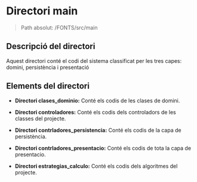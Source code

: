 # Directori main

> Path absolut: /FONTS/src/main

## Descripció del directori
Aquest directori conté el codi del sistema classificat per les tres capes: domini, persistència i presentació 

## Elements del directori

- **Directori clases_dominio:**
Conté els codis de les clases de domini.

- **Directori controladores:**
Conté els codis dels controladors de les classes del projecte.

- **Directori contrladores_persistencia:**
Conté els codis de la capa de persistència.

- **Directori contrladores_presentacio:**
Conté els codis de tota la capa de presentacio.

- **Directori estrategias_calculo:**
Conté els codis dels algoritmes del projecte.
